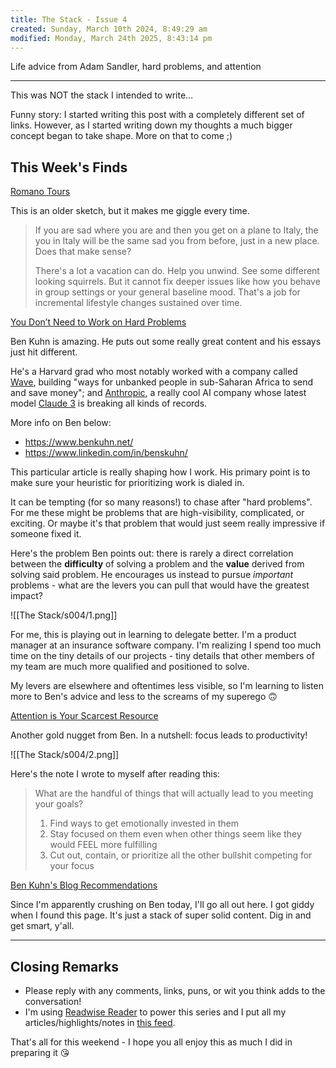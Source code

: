 ```yaml
---
title: The Stack - Issue 4
created: Sunday, March 10th 2024, 8:49:29 am
modified: Monday, March 24th 2025, 8:43:14 pm
---
```


Life advice from Adam Sandler, hard problems, and attention

---

This was NOT the stack I intended to write…

Funny story: I started writing this post with a completely different set of links. However, as I started writing down my thoughts a much bigger concept began to take shape. More on that to come ;)

## This Week's Finds

[Romano Tours](https://m.youtube.com/watch?feature=shared&t=67&_kx&v=TbwlC2B-BIg)

This is an older sketch, but it makes me giggle every time.

> If you are sad where you are and then you get on a plane to Italy, the you in Italy will be the same sad you from before, just in a new place. Does that make sense?
>
> There's a lot a vacation can do. Help you unwind. See some different looking squirrels. But it cannot fix deeper issues like how you behave in group settings or your general baseline mood. That's a job for incremental lifestyle changes sustained over time.

[You Don’t Need to Work on Hard Problems](https://www.benkuhn.net/hard/)

Ben Kuhn is amazing. He puts out some really great content and his essays just hit different.

He's a Harvard grad who most notably worked with a company called [Wave](https://www.linkedin.com/company/wavemm/), building "ways for unbanked people in sub-Saharan Africa to send and save money"; and [Anthropic](https://www.anthropic.com/), a really cool AI company whose latest model [Claude 3](https://www.anthropic.com/news/claude-3-family) is breaking all kinds of records.

More info on Ben below:

* https://www.benkuhn.net/
* https://www.linkedin.com/in/benskuhn/

This particular article is really shaping how I work. His primary point is to make sure your heuristic for prioritizing work is dialed in.

It can be tempting (for so many reasons!) to chase after "hard problems". For me these might be problems that are high-visibility, complicated, or exciting. Or maybe it's that problem that would just seem really impressive if someone fixed it.

Here's the problem Ben points out: there is rarely a direct correlation between the **difficulty** of solving a problem and the **value** derived from solving said problem. He encourages us instead to pursue _important_ problems - what are the levers you can pull that would have the greatest impact?

![[The Stack/s004/1.png]]

For me, this is playing out in learning to delegate better. I'm a product manager at an insurance software company. I'm realizing I spend too much time on the tiny details of our projects - tiny details that other members of my team are much more qualified and positioned to solve.

My levers are elsewhere and oftentimes less visible, so I'm learning to listen more to Ben's advice and less to the screams of my superego 🙃

[Attention is Your Scarcest Resource](https://www.benkuhn.net/attention/)

Another gold nugget from Ben. In a nutshell: focus leads to productivity!

![[The Stack/s004/2.png]]

Here's the note I wrote to myself after reading this:

> What are the handful of things that will actually lead to you meeting your goals?
>
> 1. Find ways to get emotionally invested in them
> 2. Stay focused on them even when other things seem like they would FEEL more fulfilling
> 3. Cut out, contain, or prioritize all the other bullshit competing for your focus

[Ben Kuhn's Blog Recommendations](https://www.benkuhn.net/blogroll/)

Since I'm apparently crushing on Ben today, I'll go all out here. I got giddy when I found this page. It's just a stack of super solid content. Dig in and get smart, y'all.

---

## Closing Remarks

- Please reply with any comments, links, puns, or wit you think adds to the conversation!
- I'm using [Readwise Reader](https://readwise.io/i/zack942) to power this series and I put all my articles/highlights/notes in [this feed](https://readwise.io/reader/view/087986e9-c9fb-49fe-96a8-4e7de68f146a).

That's all for this weekend - I hope you all enjoy this as much I did in preparing it 😘
